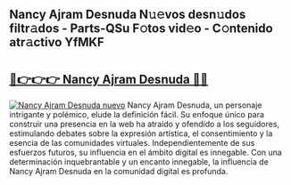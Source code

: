 ## Nancy Ajram Desnuda N𝚞𝚎vos desn𝚞dos filtr𝚊dos - Parts-QSu F𝚘tos vid𝚎o - C𝚘ntenido atr𝚊ctivo YfMKF

# <h2><a href="http://mb82g4s.tromn.icu/?c=Nancy+Ajram+Desnuda">🔗👉👉👉 Nancy Ajram Desnuda 🔗🔗</a></h2>

[![Nancy Ajram Desnuda nuevo](https://i.imgur.com/pEAQMta.gif)](http://mb82g4s.tromn.icu/?c=Nancy+Ajram+Desnuda)
Nancy Ajram Desnuda, un personaje intrigante y polémico, elude la definición fácil. Su enfoque único para construir una presencia en la web ha atraído y ofendido a los seguidores, estimulando debates sobre la expresión artística, el consentimiento y la esencia de las comunidades virtuales. Independientemente de sus esfuerzos futuros, su influencia en el ámbito digital es innegable. Con una determinación inquebrantable y un encanto innegable, la influencia de Nancy Ajram Desnuda en la comunidad digital es profunda.
